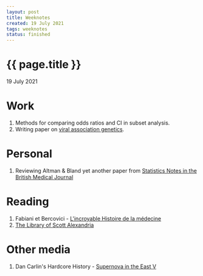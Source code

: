 ```yaml
---
layout: post
title: Weeknotes
created: 19 July 2021
tags: weeknotes
status: finished
---
```


{{ page.title }}
================

<p class="meta">19 July 2021</p>

# Work
1. Methods for comparing odds ratios and CI in subset analysis.
2. Writing paper on [viral association genetics](https://www.ncbi.nlm.nih.gov/labs/virus/vssi/#/virus?SeqType_s=Nucleotide&VirusLineage_ss=Human%20orthopneumovirus,%20taxid:11250).

# Personal 
1. Reviewing Altman & Bland yet another paper from [Statistics Notes in the British Medical Journal](https://www-users.york.ac.uk/~mb55/pubs/pbstnote.htm)

# Reading
1. Fabiani et Bercovici - [L'incroyable Histoire de la médecine](https://www.bedetheque.com/BD-Incroyable-Histoire-de-la-medecine-L-Incroyable-Histoire-de-la-medecine-354061.html)
2. [The Library of Scott Alexandria](https://www.lesswrong.com/posts/vwqLfDfsHmiavFAGP/the-library-of-scott-alexandria)
<!-- 1. Adam Curtis documentary: [Cant Get You Out of My Head E05](https://www.youtube.com/watch?v=3v6k53bHX4A&list=PLt4ukDNowDWc0AvV8pImCrk4pK_tZXOyF&index=5 -->
<!-- 1. Adam Curtis documentary: [Cant Get You Out of My Head E06](https://www.youtube.com/watch?v=pga0Oi1cZvo&list=PLt4ukDNowDWc0AvV8pImCrk4pK_tZXOyF&index=6 -->

# Other media
1. Dan Carlin's Hardcore History - [Supernova in the East V](https://www.dancarlin.com/product/hardcore-history-66-supernova-in-the-east-v/)
